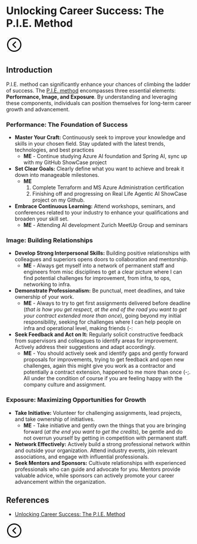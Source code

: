 # Unlocking Career Success: The P.I.E. Method
[<img src="../images/back.png">](../README.md)

## Introduction
P.I.E. method can significantly enhance your chances of climbing the ladder of success. The [P.I.E. method](https://www.mondofrank.com/pie/) encompasses three essential elements: **Performance, Image, and Exposure**. By understanding and leveraging these components, individuals can position themselves for long-term career growth and advancement.

### Performance: The Foundation of Success
- **Master Your Craft:** Continuously seek to improve your knowledge and skills in your chosen field. Stay updated with the latest trends, technologies, and best practices
  - **ME** - Continue studying Azure AI foundation and Spring AI, sync up with my GitHub ShowCase project 
- **Set Clear Goals:** Clearly define what you want to achieve and break it down into manageable milestones.
  - **ME**
    1. Complete Terraform and MS Azure Administration certification
    2. Finishing off and progressing on Real Life Agentic AI ShowCase project on my Github.
- **Embrace Continuous Learning:** Attend workshops, seminars, and conferences related to your industry to enhance your qualifications and broaden your skill set. 
  - **ME** - Attending AI development Zurich MeetUp Group and seminars

### Image: Building Relationships
- **Develop Strong Interpersonal Skills:** Building positive relationships with colleagues and superiors opens doors to collaboration and mentorship.
  - **ME** - Always get myself into a network of permanent staff and engineers from misc disciplines to get a clear picture where I can find potential challenges for improvement, from infra, to ops, networking to infra.
- **Demonstrate Professionalism:** Be punctual, meet deadlines, and take ownership of your work.
  - **ME** - Always to try to get first assignments delivered before deadline (*that is how you get respect, at the end of the road you want to get your contract extended more than once*), going beyond my initial responsibility, seeking for challenges where I can help people on infra and operational level, making friends (-:
- **Seek Feedback and Act on It:** Regularly solicit constructive feedback from supervisors and colleagues to identify areas for improvement. Actively address their suggestions and adapt accordingly.
  - **ME** - You should actively seek and identify gaps and gently forward proposals for improvements, trying to get feedback and open new challenges, again this might give you work as a contractor and potentially a contract extension, happened to me more than once (-;. All under the condition of course if you are feeling happy with the company culture and assignment.  

### Exposure: Maximizing Opportunities for Growth
- **Take Initiative:** Volunteer for challenging assignments, lead projects, and take ownership of initiatives.
  - **ME** - Take initiative and gently own the things that you are bringing forward (*at the end you want to get the credits*), be gentle and do not overrun yourself by getting in competition with permanent staff. 
- **Network Effectively:** Actively build a strong professional network within and outside your organization. Attend industry events, join relevant associations, and engage with influential professionals.
- **Seek Mentors and Sponsors:** Cultivate relationships with experienced professionals who can guide and advocate for you. Mentors provide valuable advice, while sponsors can actively promote your career advancement within the organization.

## References
- [Unlocking Career Success: The P.I.E. Method](https://clearmonttech.com/unlocking-career-success-the-p-i-e-method/)

[<img src="../images/back.png">](../README.md)